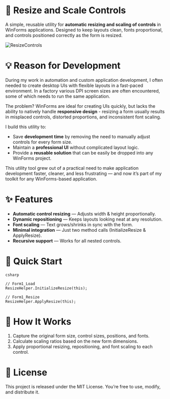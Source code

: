 # 📌 Resize and Scale Controls

A simple, reusable utility for **automatic resizing and scaling of controls** in WinForms applications. Designed to keep layouts clean, fonts proportional, and controls positioned correctly as the form is resized.

![ResizeControls](https://github.com/user-attachments/assets/9b10a91b-c0de-4d93-807d-f9d49433cd41)

# 💡 Reason for Development
During my work in automation and custom application development, I often needed to create desktop UIs with flexible layouts in a fast-paced environment. In a factory various DPI screen sizes are often encountered, some of which needs to run the same application.

The problem? WinForms are ideal for creating UIs quickly, but lacks the ability to natively handle **responsive design** - resizing a form usually results in misplaced controls, distorted proportions, and inconsistent font scaling.

I build this utility to:

- Save **development time** by removing the need to manually adjust controls for every form size.
- Maintain a **professional UI** without complicated layout logic.
- Provide a **reusable solution** that can be easily be dropped into any WinForms project.

This utility tool grew out of a practical need to make application development faster, cleaner, and less frustrating — and now it’s part of my toolkit for any WinForms-based application.

# ✨ Features
- **Automatic control resizing** — Adjusts width & height proportionally.
- **Dynamic repositioning** — Keeps layouts looking neat at any resolution.
- **Font scaling** — Text grows/shrinks in sync with the form.
- **Minimal integration** — Just two method calls (InitializeResize & ApplyResize).
- **Recursive support** — Works for all nested controls.

# 🚀 Quick Start
```
csharp

// Form1_Load
ResizeHelper.InitializeResize(this);

// Form1_Resize
ResizeHelper.ApplyResize(this);
```

# 🔧 How It Works
1. Capture the original form size, control sizes, positions, and fonts.
2. Calculate scaling ratios based on the new form dimensions.
3. Apply proportional resizing, repositioning, and font scaling to each control.

# 📜 License
This project is released under the MIT License. You’re free to use, modify, and distribute it.
